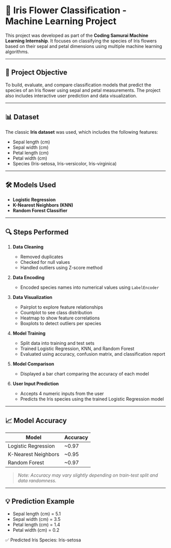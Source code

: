 # 🌸 Iris Flower Classification - Machine Learning Project

This project was developed as part of the **Coding Samurai Machine Learning Internship**. It focuses on classifying the species of Iris flowers based on their sepal and petal dimensions using multiple machine learning algorithms.

---

## 📌 Project Objective

To build, evaluate, and compare classification models that predict the species of an Iris flower using sepal and petal measurements. The project also includes interactive user prediction and data visualization.

---

## 📊 Dataset

The classic **Iris dataset** was used, which includes the following features:

- Sepal length (cm)
- Sepal width (cm)
- Petal length (cm)
- Petal width (cm)
- Species (Iris-setosa, Iris-versicolor, Iris-virginica)

---

## 🛠️ Models Used

- **Logistic Regression**
- **K-Nearest Neighbors (KNN)**
- **Random Forest Classifier**

---

## 🔍 Steps Performed

1. **Data Cleaning**
   - Removed duplicates
   - Checked for null values
   - Handled outliers using Z-score method

2. **Data Encoding**
   - Encoded species names into numerical values using `LabelEncoder`

3. **Data Visualization**
   - Pairplot to explore feature relationships
   - Countplot to see class distribution
   - Heatmap to show feature correlations
   - Boxplots to detect outliers per species

4. **Model Training**
   - Split data into training and test sets
   - Trained Logistic Regression, KNN, and Random Forest
   - Evaluated using accuracy, confusion matrix, and classification report

5. **Model Comparison**
   - Displayed a bar chart comparing the accuracy of each model

6. **User Input Prediction**
   - Accepts 4 numeric inputs from the user
   - Predicts the Iris species using the trained Logistic Regression model

---

## 📈 Model Accuracy

| Model                | Accuracy |
|---------------------|----------|
| Logistic Regression | ~0.97    |
| K-Nearest Neighbors | ~0.95    |
| Random Forest       | ~0.97    |

> *Note: Accuracy may vary slightly depending on train-test split and data randomness.*

---

## 💡 Prediction Example
- Sepal length (cm) = 5.1
- Sepal width (cm) = 3.5
- Petal length (cm) = 1.4
- Petal width (cm) = 0.2

✅ Predicted Iris Species: Iris-setosa


